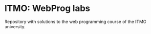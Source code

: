 # ITMO: WebProg labs

Repository with solutions to the web programming course of the ITMO university.
